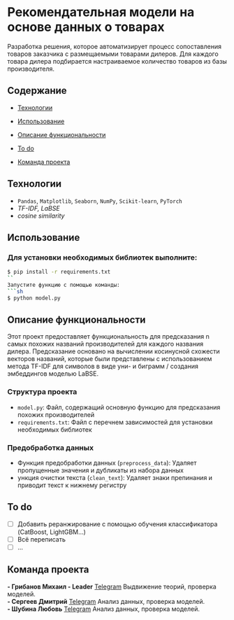# Рекомендательная модели на основе данных о товарах
Разработка решения, которое автоматизирует процесс сопоставления товаров заказчика с размещаемыми товарами дилеров.
Для каждого товара дилера подбирается настраиваемое количество товаров из базы производителя.

## Содержание
- [Технологии](#технологии)
- [Использование](#использование)
- [Описание функциональности](#описание-функциональности)

- [To do](#to-do)
- [Команда проекта](#команда-проекта)

## Технологии
- `Pandas`, `Matplotlib`, `Seaborn`, `NumPy`, `Scikit-learn`, `PyTorch`
-  *TF-IDF, LaBSE*
-  *cosine similarity*

## Использование
### Для установки необходимых библиотек выполните:
```sh
$ pip install -r requirements.txt
``
Запустите функцию с помощью команды:
```sh
$ python model.py
```

## Описание функциональности
Этот проект предоставляет функциональность для предсказания n самых похожих названий производителей для каждого названия дилера. Предсказание основано на вычислении косинусной схожести векторов названий, которые были представлены с использованием метода TF-IDF для символов в виде уни- и биграмм / создания эмбеддингов моделью LaBSE.
### Структура проекта
- `model.py`: Файл, содержащий основную функцию для предсказания похожих производителей
- `requirements.txt`: Файл с перечнем зависимостей для установки необходимых библиотек
### Предобработка данных
- Функция предобработки данных (`preprocess_data`): Удаляет пропущенные значения и дубликаты из набора данных
- ункция очистки текста (`clean_text`): Удаляет знаки препинания и приводит текст к нижнему регистру


## To do
- [ ] Добавить реранжирование с помощью обучения классификатора (CatBoost, LightGBM...)
- [ ] Всё переписать
- [ ] ...

## Команда проекта
**- Грибанов Михаил - Leader** [Telegram](https://t.me/gribanov_m) Выдвижение теорий, проверка моделей.     
**- Сергеев Дмитрий**   [Telegram](https://t.me/SDI84) Анализ данных, проверка моделей.  
**- Шубина Любовь** [Telegram](https://t.me/luybashu) Анализ данных, проверка моделей.
